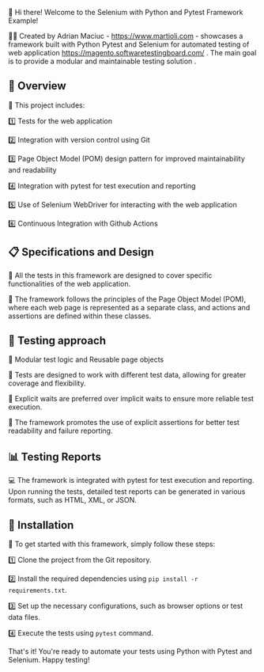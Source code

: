 👋 Hi there! Welcome to the Selenium with Python and Pytest Framework Example!

👨‍💻 Created by Adrian Maciuc - https://www.martioli.com - showcases a framework built with Python Pytest and Selenium for automated testing of web application https://magento.softwaretestingboard.com/ . The main goal is to provide a modular and maintainable testing solution .

## 📝 Overview

👀 This project includes:

1️⃣ Tests for the web application

2️⃣ Integration with version control using Git

3️⃣ Page Object Model (POM) design pattern for improved maintainability and readability

4️⃣ Integration with pytest for test execution and reporting

5️⃣ Use of Selenium WebDriver for interacting with the web application

6️⃣ Continuous Integration with Github Actions


## 📋 Specifications and Design

📌 All the tests in this framework are designed to cover specific functionalities of the web application.

📌 The framework follows the principles of the Page Object Model (POM), where each web page is represented as a separate class, and actions and assertions are defined within these classes.


## 🎯 Testing approach

📌 Modular test logic and Reusable page objects

📌 Tests are designed to work with different test data, allowing for greater coverage and flexibility.

📌 Explicit waits are preferred over implicit waits to ensure more reliable test execution.

📌 The framework promotes the use of explicit assertions for better test readability and failure reporting.

## 📊 Testing Reports

💻 The framework is integrated with pytest for test execution and reporting. Upon running the tests, detailed test reports can be generated in various formats, such as HTML, XML, or JSON.

## 🔧 Installation 

🚀 To get started with this framework, simply follow these steps:

1️⃣ Clone the project from the Git repository.

2️⃣ Install the required dependencies using `pip install -r requirements.txt`.

3️⃣ Set up the necessary configurations, such as browser options or test data files.

4️⃣ Execute the tests using `pytest` command.

That's it! You're ready to automate your tests using Python with Pytest and Selenium. Happy testing!
